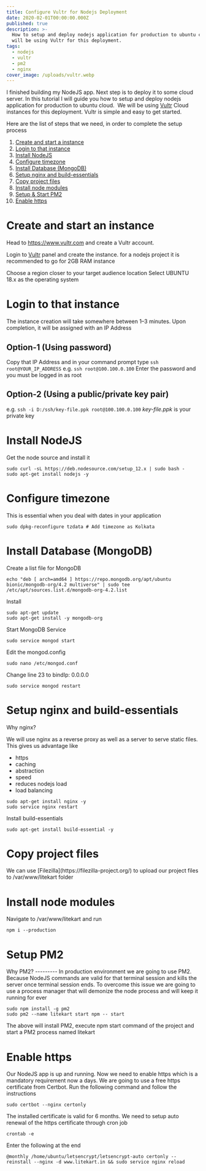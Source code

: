 ```yaml
---
title: Configure Vultr for Nodejs Deployment
date: 2020-02-01T00:00:00.000Z
published: true
description: >-
  How to setup and deploy nodejs application for production to ubuntu cloud. We
  will be using Vultr for this deployment.
tags:
  - nodejs
  - vultr
  - pm2
  - nginx
cover_image: /uploads/vultr.webp
---
```


I finished building my NodeJS app. Next step is to deploy it to some cloud server.
In this tutorial I will guide you how to setup and deploy nodejs application for production to ubuntu cloud. 
We will be using [Vultr](https://www.vultr.com/?ref=8404231-6G) Cloud instances for this deployment. Vultr is simple and easy to get started.

Here are the list of steps that we need, in order to complete the setup process

1. <a href="#create">Create and start a instance</a>
2. <a href="#login">Login to that instance</a>
3. <a href="#install">Install NodeJS</a>
4. <a href="#configure">Configure timezone</a>
5. <a href="#database">Install Database (MongoDB)</a>
6. <a href="#nginx">Setup nginx and build-essentials</a>
7. <a href="#copy">Copy project files</a>
8. <a href="#modules">Install node modules</a>
9. <a href="#pm2">Setup & Start PM2</a>
10. <a href="#https">Enable https</a>

<h1 id="create"> Create and start an instance </h1>
Head to <a href="https://www.vultr.com/?ref=8404231-6G">https://www.vultr.com</a> and create a Vultr account.

Login to <a href="https://www.vultr.com/?ref=8404231-6G">Vultr</a> panel and create the instance. for a nodejs project it is recommended to go for 2GB RAM instance

Choose a region closer to your target audience location
Select UBUNTU 18.x as the operating system

<h1 id="login"> Login to that instance </h1>
The instance creation will take somewhere between 1–3 minutes. Upon completion, it will be assigned with an IP Address

Option-1 (Using password)
---------
Copy that IP Address and in your command prompt type `ssh root@YOUR_IP_ADDRESS`
e.g. `ssh root@100.100.0.100`
Enter the password and you must be logged in as root

Option-2 (Using a public/private key pair)
---------
e.g. `ssh -i D:/ssh/key-file.ppk root@100.100.0.100`
<em>key-file.ppk</em> is your private key

<h1 id="install"> Install NodeJS</h1>
Get the node source and install it

```
sudo curl -sL https://deb.nodesource.com/setup_12.x | sudo bash -
sudo apt-get install nodejs -y
```

<h1 id="configure"> Configure timezone</h1>
This is essential when you deal with dates in your application

```
sudo dpkg-reconfigure tzdata # Add timezone as Kolkata
```

<h1 id="database"> Install Database (MongoDB) </h1>
Create a list file for MongoDB

```
echo "deb [ arch=amd64 ] https://repo.mongodb.org/apt/ubuntu bionic/mongodb-org/4.2 multiverse" | sudo tee /etc/apt/sources.list.d/mongodb-org-4.2.list
```

Install

```
sudo apt-get update
sudo apt-get install -y mongodb-org
```

Start MongoDB Service

```
sudo service mongod start
```

Edit the mongod.config

```
sudo nano /etc/mongod.conf
```

Change line 23 to bindIp: 0.0.0.0

```
sudo service mongod restart
```

<h1 id="nginx">  Setup nginx and build-essentials </h1>
Why nginx?

We will use nginx as a reverse proxy as well as a server to serve static files. This gives us advantage like 
- https
- caching
- abstraction
- speed
- reduces nodejs load
- load balancing

```
sudo apt-get install nginx -y
sudo service nginx restart
```

Install build-essentials
```
sudo apt-get install build-essential -y
```

<h1 id="copy">  Copy project files </h1>
We can use [Filezilla](https://filezilla-project.org/) to upload our project files to /var/www/litekart folder

<h1 id="modules">  Install node modules </h1>

Navigate to /var/www/litekart and run

```
npm i --production
```

<h1 id="pm2">  Setup PM2 </h1>
Why PM2?
---------
In production environment we are going to use PM2. Because NodeJS commands are valid for that terminal session and kills the server once terminal session ends. To overcome this issue we are going to use a process manager that will demonize the node process and will keep it running for ever

```
sudo npm install -g pm2
sudo pm2 --name litekart start npm -- start
```

The above will install PM2, execute npm start command of the project and start a PM2 process named litekart

<h1 id="https">  Enable https </h1>
Our NodeJS app is up and running. Now we need to enable https which is a mandatory requirement now a days. We are going to use a free https certificate from Certbot. Run the following command and follow the instructions

```
sudo certbot --nginx certonly
```

The installed certificate is valid for 6 months. We need to setup auto renewal of the https certificate through cron job
```
crontab -e
```

Enter the following at the end
```
@monthly /home/ubuntu/letsencrypt/letsencrypt-auto certonly --reinstall --nginx -d www.litekart.in && sudo service nginx reload
```
